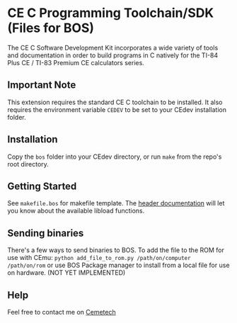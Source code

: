 # CE C Programming Toolchain/SDK (Files for BOS)
The CE C Software Development Kit incorporates a wide variety of tools and documentation in order to build programs in C natively for the TI-84 Plus CE / TI-83 Premium CE calculators series.

## Important Note
This extension requires the standard CE C toolchain to be installed.
It also requires the environment variable `CEDEV` to be set to your CEdev installation folder.

## Installation
Copy the `bos` folder into your CEdev directory, or run `make` from the repo's root directory.

## Getting Started
See `makefile.bos` for makefile template.
The [header documentation](https://ce-programming.github.io/toolchain/files.html) will let you know about the available libload functions.

## Sending binaries
There's a few ways to send binaries to BOS.
To add the file to the ROM for use with CEmu: `python add_file_to_rom.py /path/on/computer /path/on/rom`
or use BOS Package manager to install from a local file for use on hardware. (NOT YET IMPLEMENTED)

## Help
Feel free to contact me on [Cemetech](https://www.cemetech.net/forum/profile.php?mode=viewprofile&u=18775)
